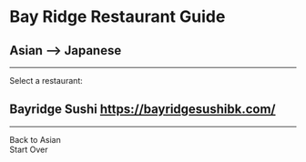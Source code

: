 # Bay Ridge Restaurant Guide
## Asian --> Japanese
---
Select a restaurant:
## Bayridge Sushi https://bayridgesushibk.com/
---
Back to Asian  
Start Over